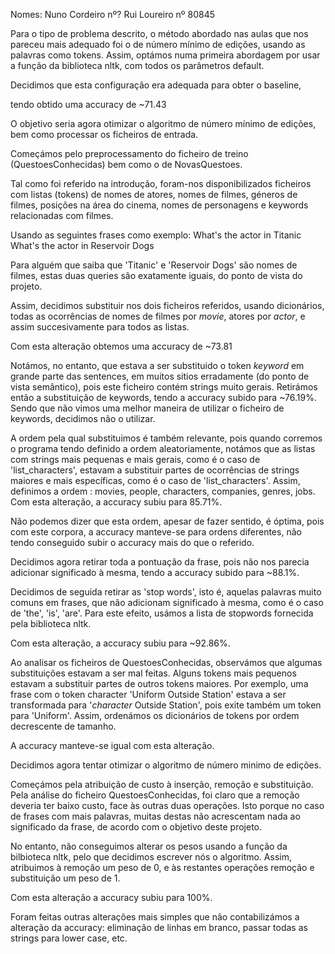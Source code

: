 Nomes: 
Nuno Cordeiro nº?
Rui Loureiro nº 80845


Para o tipo de problema descrito, o método abordado nas aulas que nos pareceu mais adequado foi o de número mínimo de edições, usando as palavras como tokens. 
Assim, optámos numa primeira abordagem por usar a função da biblioteca nltk, com todos os parâmetros default.

Decidimos que esta configuração era adequada para obter o baseline,

tendo obtido uma accuracy de ~71.43

O objetivo seria agora otimizar o algoritmo de número mínimo de edições, bem como processar os ficheiros de entrada.

Começámos pelo preprocessamento do ficheiro de treino (QuestoesConhecidas) bem como o de NovasQuestoes.

Tal como foi referido na introdução, foram-nos disponibilizados ficheiros com listas (tokens) de nomes de atores, nomes de filmes, géneros de filmes, posições na área do cinema, nomes de personagens e keywords relacionadas com filmes.

Usando as seguintes frases como exemplo:
What's the actor in Titanic
What's the actor in Reservoir Dogs

Para alguém que saiba que 'Titanic' e 'Reservoir Dogs' são nomes de filmes, estas duas queries são exatamente iguais, do ponto de vista do projeto. 

Assim, decidimos substituir nos dois ficheiros referidos, usando dicionários, todas as ocorrências de nomes de filmes por _movie_, atores por _actor_, e assim succesivamente para todos as listas.

Com esta alteração obtemos uma accuracy de ~73.81

Notámos, no entanto, que estava a ser substituido o token _keyword_ em grande parte das sentences, em muitos sitios erradamente (do ponto de vista semântico), pois este ficheiro contém strings muito gerais. Retirámos então a substituição de keywords, tendo a accuracy subido para ~76.19%.
Sendo que não vimos uma melhor maneira de utilizar o ficheiro de keywords, decidimos não o utilizar.

A ordem pela qual substituimos é também relevante, pois quando corremos o programa tendo definido a ordem aleatoriamente, notámos que as listas com strings mais pequenas e mais gerais, como é o caso de 'list_characters', estavam a substituir partes de ocorrências de strings maiores e mais específicas, como é o caso de 'list_characters'. Assim, definimos a ordem : movies, people, characters, companies, genres, jobs. 
Com esta alteração, a accuracy subiu para 85.71%.

Não podemos dizer que esta ordem, apesar de fazer sentido, é óptima, pois com este corpora, a accuracy manteve-se para ordens diferentes, não tendo conseguido subir o accuracy mais do que o referido.

Decidimos agora retirar toda a pontuação da frase, pois não nos parecia adicionar significado à mesma, tendo a accuracy subido para ~88.1%.

Decidimos de seguida retirar as 'stop words', isto é, aquelas palavras muito comuns em frases, que não adicionam significado à mesma, como é o caso de 'the', 'is', 'are'. Para este efeito, usámos a lista de stopwords fornecida pela biblioteca nltk.

Com esta alteração, a accuracy subiu para ~92.86%.

Ao analisar os ficheiros de QuestoesConhecidas, observámos que algumas substituições estavam a ser mal feitas. Alguns tokens mais pequenos estavam a substituir partes de outros tokens maiores. 
Por exemplo, uma frase com o token character 'Uniform Outside Station' estava a ser transformada para '_character_ Outside Station', pois exite também um token para 'Uniform'. Assim, ordenámos os dicionários de tokens por ordem decrescente de tamanho.

A accuracy manteve-se igual com esta alteração.

Decidimos agora tentar otimizar o algoritmo de número minimo de edições.

Começámos pela atribuição de custo à inserção, remoção e substituição.
Pela análise do ficheiro QuestoesConhecidas, foi claro que a remoção deveria ter baixo custo, face às outras duas operações. Isto porque no caso de frases com mais palavras, muitas destas não acrescentam nada ao significado da frase, de acordo com o objetivo deste projeto.

No entanto, não conseguimos alterar os pesos usando a função da bilbioteca nltk, pelo que decidimos escrever nós o algoritmo.
Assim, atribuimos à remoção um peso de 0, e às restantes operações remoção e substituição um peso de 1.

Com esta alteração a accuracy subiu para 100%.

Foram feitas outras alterações mais simples que não contabilizámos a alteração da accuracy:
eliminação de linhas em branco, passar todas as strings para lower case, etc.